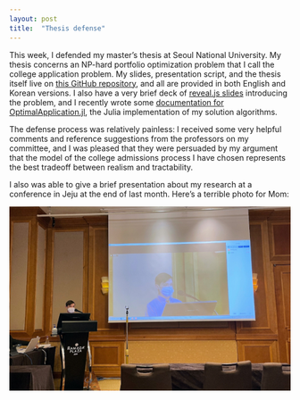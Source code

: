 ```yaml
---
layout: post
title:  "Thesis defense"
---
```


This week, I defended my master’s thesis at Seoul National University. My thesis concerns an NP-hard portfolio optimization problem that I call the college application problem. My slides, presentation script, and the thesis itself live on [this GitHub repository](https://github.com/maxkapur/CollegeApplication), and all are provided in both English and Korean versions. I also have a very brief deck of [reveal.js slides](https://maxkapur.com/CollegeApplication) introducing the problem, and I recently wrote some [documentation for OptimalApplication.jl](https://maxkapur.com/OptimalApplication.jl/stable/), the Julia implementation of my solution algorithms.

The defense process was relatively painless: I received some very helpful comments and reference suggestions from the professors on my committee, and I was pleased that they were persuaded by my argument that the model of the college admissions process I have chosen represents the best tradeoff between realism and tractability.

I also was able to give a brief presentation about my research at a conference in Jeju at the end of last month. Here’s a terrible photo for Mom:

![Max giving a presentation about the college application problem at a conference in Jeju](/assets/jejuconference.jpg)

